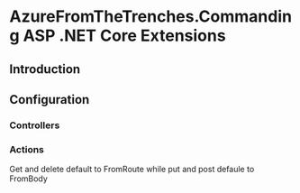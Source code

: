 # AzureFromTheTrenches.Commanding ASP .NET Core Extensions

## Introduction

## Configuration

### Controllers

### Actions

Get and delete default to FromRoute while put and post defaule to FromBody


